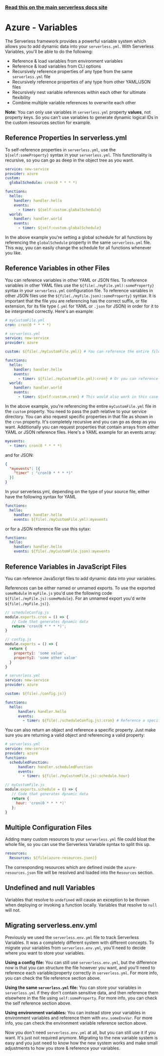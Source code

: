 <!--
title: Serverless Variables
menuText: Variables
menuOrder: 10
description: How to use Serverless Variables to insert dynamic configuration info into your serverless.yml
layout: Doc
-->

<!-- DOCS-SITE-LINK:START automatically generated  -->
### [Read this on the main serverless docs site](https://www.serverless.com/framework/docs/providers/azure/guide/variables)
<!-- DOCS-SITE-LINK:END -->

# Azure - Variables

The Serverless framework provides a powerful variable system which allows you to
add dynamic data into your `serverless.yml`. With Serverless Variables, you'll be
able to do the following:

- Reference & load variables from environment variables
- Reference & load variables from CLI options
- Recursively reference properties of any type from the same `serverless.yml` file
- Recursively reference properties of any type from other YAML/JSON files
- Recursively nest variable references within each other for ultimate flexibility
- Combine multiple variable references to overwrite each other

**Note:** You can only use variables in `serverless.yml` property **values**,
not property keys. So you can't use variables to generate dynamic logical IDs in
the custom resources section for example.

## Reference Properties In serverless.yml

To self-reference properties in `serverless.yml`, use the `${self:someProperty}`
syntax in your `serverless.yml`. This functionality is recursive, so you can go
as deep in the object tree as you want.

```yml
service: new-service
provider: azure
custom:
  globalSchedule: cron(0 * * * *)

functions:
  hello:
    handler: handler.hello
    events:
      - timer: ${self:custom.globalSchedule}
  world:
    handler: handler.world
    events:
      - timer: ${self:custom.globalSchedule}
```

In the above example you're setting a global schedule for all functions by
referencing the `globalSchedule` property in the same `serverless.yml` file. This
way, you can easily change the schedule for all functions whenever you like.

## Reference Variables in other Files
You can reference variables in other YAML or JSON files.  To reference variables in other YAML files use the `${file(./myFile.yml):someProperty}` syntax in your `serverless.yml` configuration file. To reference variables in other JSON files use the `${file(./myFile.json):someProperty}` syntax. It is important that the file you are referencing has the correct suffix, or file extension, for its file type (`.yml` for YAML or `.json` for JSON) in order for it to be interpreted correctly. Here's an example:

```yml
# myCustomFile.yml
cron: cron(0 * * * *)
```

```yml
# serverless.yml
service: new-service
provider: azure

custom: ${file(./myCustomFile.yml)} # You can reference the entire file

functions:
  hello:
    handler: handler.hello
    events:
      - timer: ${file(./myCustomFile.yml):cron} # Or you can reference a specific property
  world:
    handler: handler.world
    events:
      - timer: ${self:custom.cron} # This would also work in this case
```


In the above example, you're referencing the entire `myCustomFile.yml` file in the `custom` property. You need to pass the path relative to your service directory. You can also request specific properties in that file as shown in the `cron` property. It's completely recursive and you can go as deep as you want.  Additionally you can request properties that contain arrays from either YAML or JSON reference files.  Here's a YAML example for an events array:

```yml
myevents:
  - timer: cron(0 * * * *)
```

and for JSON:
```json
{
  "myevents": [{
    "timer" : "cron(0 * * * *)"
  }]
}
```

In your serverless.yml, depending on the type of your source file, either have the following syntax for YAML
```yml
functions:
  hello:
    handler: handler.hello
    events: ${file(./myCustomFile.yml):myevents
```

or for a JSON reference file use this sytax:
```yml
functions:
  hello:
    handler: handler.hello
    events: ${file(./myCustomFile.json):myevents
```

## Reference Variables in JavaScript Files

You can reference JavaScript files to add dynamic data into your variables.

References can be either named or unnamed exports. To use the exported `someModule` in `myFile.js` you'd use the following code `${file(./myFile.js):someModule}`. For an unnamed export you'd write `${file(./myFile.js)}`.

```js
// scheduleConfig.js
module.exports.cron = () => {
   // Code that generates dynamic data
   return 'cron(0 * * * *)';
}
```

```js
// config.js
module.exports = () => {
  return {
    property1: 'some value',
    property2: 'some other value'
  }
}
```

```yml
# serverless.yml
service: new-service
provider: azure

custom: ${file(./config.js)}

functions:
  hello:
      handler: handler.hello
      events:
        - timer: ${file(./scheduleConfig.js):cron} # Reference a specific module
```

You can also return an object and reference a specific property.  Just make sure
you are returning a valid object and referencing a valid property:

```yml
# serverless.yml
service: new-service
provider: azure
functions:
  scheduledFunction:
      handler: handler.scheduledFunction
      events:
        - timer: ${file(./myCustomFile.js):schedule.hour}
```

```js
// myCustomFile.js
module.exports.schedule = () => {
   // Code that generates dynamic data
   return {
     hour: 'cron(0 * * * *)'
   };
}
```

## Multiple Configuration Files

Adding many custom resources to your `serverless.yml` file could bloat the whole
file, so you can use the Serverless Variable syntax to split this up.

```yml
resources:
  Resources: ${file(azure-resources.json)}
```

The corresponding resources which are defined inside the `azure-resources.json`
file will be resolved and loaded into the `Resources` section.

## Undefined and null Variables
Variables that resolve to `undefined` will cause an exception to be thrown when deploying or invoking a function locally. Variables that resolve to `null` will not.  

## Migrating serverless.env.yml

Previously we used the `serverless.env.yml` file to track Serverless Variables.
It was a completely different system with different concepts. To migrate your
variables from `serverless.env.yml`, you'll need to decide where you want to
store your variables.

**Using a config file:** You can still use `serverless.env.yml`, but the
difference now is that you can structure the file however you want, and you'll
need to reference each variable/property correctly in `serverless.yml`. For more
info, you can check the file reference section above.

**Using the same `serverless.yml` file:** You can store your variables in
`serverless.yml` if they don't contain sensitive data, and then reference them
elsewhere in the file using `self:someProperty`. For more info, you can check the
self reference section above.

**Using environment variables:** You can instead store your variables in
environment variables and reference them with `env.someEnvVar`. For more info,
you can check the environment variable reference section above.

Now you don't need `serverless.env.yml` at all, but you can still use it if you
want. It's just not required anymore. Migrating to the new variable system is
easy and you just need to know how the new system works and make small
adjustments to how you store & reference your variables.
